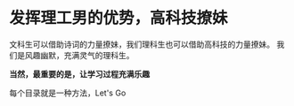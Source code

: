 # 发挥理工男的优势，高科技撩妹

文科生可以借助诗词的力量撩妹，我们理科生也可以借助高科技的力量撩妹。
我们是风趣幽默，充满灵气的理科生。

**当然，最重要的是，让学习过程充满乐趣**

每个目录就是一种方法，Let's Go
